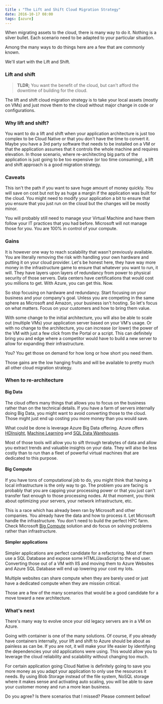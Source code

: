 ```yaml
---
title : "The Lift and Shift Cloud Migration Strategy"
date: 2016-10-17 08:00
tags: [azure]
---
```


When migrating assets to the cloud, there is many way to do it. Nothing is a silver bullet. Each scenario need to be adapted to your particular situation.

Among the many ways to do things here are a few that are commonly known.

We'll start with the Lift and Shift.

### Lift and shift

> **TLDR;** You want the benefit of the cloud, but can't afford the downtime of building for the cloud.

The lift and shift cloud migration strategy is to take your local assets (mostly on VMs) and just move them to the cloud without major change in code or configurations.

### Why lift and shift?

You want to do a lift and shift when your application architecture is just too complex to be Cloud Native or that you don't have the time to convert it. Maybe you have a 3rd party software that needs to be installed on a VM or that the application assumes that it controls the whole machine and requires elevation. In those scenario, where re-architecting big parts of the application is just going to be too expensive (or too time consuming), a lift and shift approach is a good migration strategy.

### Caveats

This isn't the path if you want to save huge amount of money quickly. You will save on cost but not by as huge a margin if the application was built for the cloud.  You might need to modify your application a bit to ensure that you ensure that you just run on the cloud but the changes will be mostly minor.

You will probably still need to manage your Virtual Machine and have them follow your IT practices that you had before. Microsoft will not manage those for you. You are 100% in control of your compute.

### Gains

It is however one way to reach scalability that wasn't previously available. You are literally removing the risk with handling your own hardware and putting it on your cloud provider. Let's be honest here, they have way more money in the infrastructure game to ensure that whatever you want to run, it will. They have layers upon layers of redundancy from power to physical security of those servers. Data centers have certifications that would cost you millions to get. With Azure, you can get this. Now.

So stop focusing on hardware and redundancy. Start focusing on your business and your company's goal. Unless you are competing in the same sphere as Microsoft and Amazon, your business isn't hosting. So let's focus on what matters. Focus on your customers and how to bring them value.

With some change to the initial architecture, you will also be able to scale out (multiple VMs) your application server based on your VM's usage. Or with no change to the architecture, you can increase (or lower) the power of the VM with just a few click from the Portal or a script. This can definitely bring you and edge where a competitor would have to build a new server to allow for expanding their infrastructure.

You? You get those on demand for how long or how short you need them.

Those gains are the low hanging fruits and will be available to pretty much all other cloud migration strategy.

### When to re-architecture

#### Big Data

The cloud offers many things that allows you to focus on the business rather than on the technical details. If you have a farm of servers internally doing Big Data, you might want to avoid converting those to the cloud. Those might just end up costing you more money than you would save.

What could be done is leverage Azure Big Data offering. Azure offers [HDInsight](https://azure.microsoft.com/en-us/services/hdinsight/), [Machine Learning](https://azure.microsoft.com/en-us/services/machine-learning/) and [SQL Data Warehouses](https://azure.microsoft.com/en-us/services/sql-data-warehouse/).

Most of those tools will allow you to sift through terabytes of data and allow you extract trends and valuable insights on your data. They will also be less costly than to run than a fleet of powerful virtual machines that are dedicated to this purpose.

#### Big Compute

If you have tons of computational job to do, you might think that having a local infrastructure is the only way to go. The problem you are facing is probably that you are capping your processing power or that you just can't transfer fast enough to those processing nodes. At that moment, you think about optimizing your servers, your network infrastructure, etc.

This is a race which has already been ran by Microsoft and other companies. You already have the data and how to process it. Let Microsoft handle the infrastructure. You don't need to build the perfect HPC farm. Check Microsoft [Big Compute](https://azure.microsoft.com/en-us/solutions/big-compute/) solution and do focus on solving problems rather than infrastructure.

#### Simpler applications

Simpler applications are perfect candidate for a refactoring. Most of them use a SQL Database and expose some HTML/JavaScript to the end user. Converting those out of a VM with IIS and moving them to Azure Websites and Azure SQL Database will end up lowering your cost my lots.

Multiple websites can share compute when they are barely used or just have a dedicated compute when they are mission critical.

Those are a few of the many scenarios that would be a good candidate for a move toward a new architecture.

### What's next

There's many way to evolve once your old legacy servers are in a VM on Azure.

Going with container is one of the many solutions. Of course, if you already have containers internally, your lift and shift to Azure should be about as painless as can be. If you are not, it will make your life easier by identifying the dependencies your old applications were using. This would allow you to leverage the cloud reliability and scalability without changing too much.

For certain application going Cloud Native is definitely going to save you more money as you adapt your application to only use the resources it needs. By using Blob Storage instead of the file system, NoSQL storage where it makes sense and activating auto scaling, you will be able to save your customer money and run a more lean business.

Do you agree? Is there scenarios that I missed? Please comment bellow!
